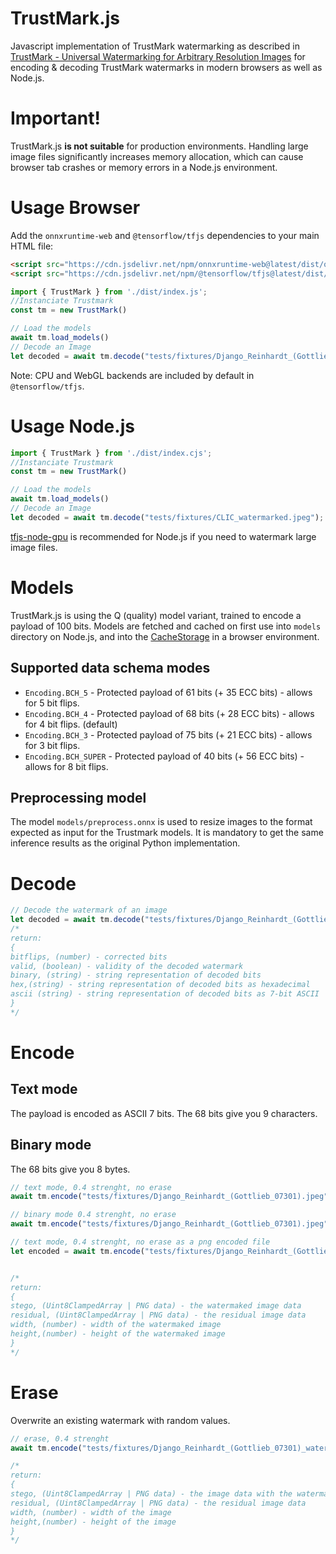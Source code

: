 # TrustMark.js
Javascript implementation of TrustMark watermarking as described in [TrustMark - Universal Watermarking for Arbitrary Resolution Images](https://arxiv.org/abs/2311.18297) for encoding & decoding TrustMark watermarks in modern browsers as well as Node.js.

# Important!
TrustMark.js **is not suitable** for production environments. Handling large image files significantly increases memory allocation, which can cause browser tab crashes or memory errors in a Node.js environment.

# Usage Browser

Add the `onnxruntime-web` and `@tensorflow/tfjs` dependencies to your main HTML file:
```html
<script src="https://cdn.jsdelivr.net/npm/onnxruntime-web@latest/dist/ort.min.js"></script>
<script src="https://cdn.jsdelivr.net/npm/@tensorflow/tfjs@latest/dist/tf.min.js"></script>
```

```javascript
import { TrustMark } from './dist/index.js';
//Instanciate Trustmark
const tm = new TrustMark()

// Load the models
await tm.load_models()
// Decode an Image
let decoded = await tm.decode("tests/fixtures/Django_Reinhardt_(Gottlieb_07301)_watermarked.jpeg");
```
Note: CPU and WebGL backends are included by default in `@tensorflow/tfjs`.

# Usage Node.js
```javascript
import { TrustMark } from './dist/index.cjs';
//Instanciate Trustmark
const tm = new TrustMark()

// Load the models
await tm.load_models()
// Decode an Image
let decoded = await tm.decode("tests/fixtures/CLIC_watermarked.jpeg");
```
[tfjs-node-gpu](https://github.com/tensorflow/tfjs/blob/master/tfjs-node/README.md) is recommended for Node.js if you need to watermark large image files.

# Models

TrustMark.js is using the Q (quality) model variant, trained to encode a payload of 100 bits. Models are fetched and cached on first use into `models` directory on Node.js, and into the [CacheStorage](https://developer.mozilla.org/en-US/docs/Web/API/CacheStorage) in a browser environment.

## Supported data schema modes
* `Encoding.BCH_5` - Protected payload of 61 bits (+ 35 ECC bits) - allows for 5 bit flips.
* `Encoding.BCH_4` - Protected payload of 68 bits (+ 28 ECC bits) - allows for 4 bit flips. (default)
* `Encoding.BCH_3` - Protected payload of 75 bits (+ 21 ECC bits) - allows for 3 bit flips.
* `Encoding.BCH_SUPER` - Protected payload of 40 bits (+ 56 ECC bits) - allows for 8 bit flips.

## Preprocessing model

The model `models/preprocess.onnx` is used to resize images to the format expected as input for the Trustmark models. It is mandatory to get the same inference results as the original Python implementation.

# Decode
```javascript
// Decode the watermark of an image
let decoded = await tm.decode("tests/fixtures/Django_Reinhardt_(Gottlieb_07301)_watermarked.jpeg");
/*
return:
{
bitflips, (number) - corrected bits
valid, (boolean) - validity of the decoded watermark
binary, (string) - string representation of decoded bits
hex,(string) - string representation of decoded bits as hexadecimal
ascii (string) - string representation of decoded bits as 7-bit ASCII
}
*/
```

# Encode

## Text mode
The payload is encoded as ASCII 7 bits. The 68 bits give you 9 characters.

## Binary mode
The 68 bits give you 8 bytes.

```javascript
// text mode, 0.4 strenght, no erase
await tm.encode("tests/fixtures/Django_Reinhardt_(Gottlieb_07301).jpeg", 'Marzipan', 0.4, false);

// binary mode 0.4 strenght, no erase
await tm.encode("tests/fixtures/Django_Reinhardt_(Gottlieb_07301).jpeg", '11011011110100011110010101000111000100110101010010101110101011011011', 0.4, false);

// text mode, 0.4 strenght, no erase as a png encoded file
let encoded = await tm.encode("tests/fixtures/Django_Reinhardt_(Gottlieb_07301).jpeg", 'Marzipan', 0.4, false, 'png')


/*
return:
{
stego, (Uint8ClampedArray | PNG data) - the watermaked image data
residual, (Uint8ClampedArray | PNG data) - the residual image data
width, (number) - width of the watermaked image
height,(number) - height of the watermaked image
}
*/
```
# Erase

Overwrite an existing watermark with random values.

```javascript
// erase, 0.4 strenght
await tm.encode("tests/fixtures/Django_Reinhardt_(Gottlieb_07301)_watermarked.jpeg", '', 0.4, true);

/*
return:
{
stego, (Uint8ClampedArray | PNG data) - the image data with the watermark erased.
residual, (Uint8ClampedArray | PNG data) - the residual image data
width, (number) - width of the image
height,(number) - height of the image
}
*/
```